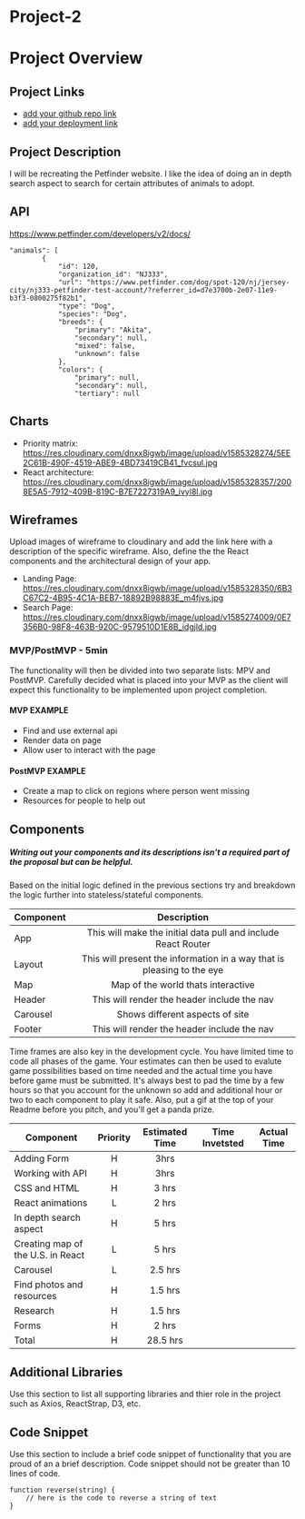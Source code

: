 # Project-2

# Project Overview

## Project Links

- [add your github repo link]()
- [add your deployment link]()

## Project Description

I will be recreating the Petfinder website. I like the idea of doing an in depth search aspect to search for certain attributes of animals to adopt. 

## API

https://www.petfinder.com/developers/v2/docs/


```
"animals": [
        {
            "id": 120,
            "organization_id": "NJ333",
            "url": "https://www.petfinder.com/dog/spot-120/nj/jersey-city/nj333-petfinder-test-account/?referrer_id=d7e3700b-2e07-11e9-b3f3-0800275f82b1",
            "type": "Dog",
            "species": "Dog",
            "breeds": {
                "primary": "Akita",
                "secondary": null,
                "mixed": false,
                "unknown": false
            },
            "colors": {
                "primary": null,
                "secondary": null,
                "tertiary": null

```

## Charts
- Priority matrix: https://res.cloudinary.com/dnxx8igwb/image/upload/v1585328274/5EE2C61B-490F-4519-ABE9-4BD73419CB41_fvcsul.jpg
- React architecture: https://res.cloudinary.com/dnxx8igwb/image/upload/v1585328357/2008E5A5-7912-409B-819C-B7E7227319A9_ivyl8l.jpg



## Wireframes

Upload images of wireframe to cloudinary and add the link here with a description of the specific wireframe. Also, define the the React components and the architectural design of your app.

- Landing Page: https://res.cloudinary.com/dnxx8igwb/image/upload/v1585328350/6B3C67C2-4B95-4C1A-BEB7-18892B98883E_m4fjvs.jpg
- Search Page: https://res.cloudinary.com/dnxx8igwb/image/upload/v1585274009/0E7356B0-98F8-463B-920C-9579510D1E8B_idgjld.jpg


### MVP/PostMVP - 5min

The functionality will then be divided into two separate lists: MPV and PostMVP.  Carefully decided what is placed into your MVP as the client will expect this functionality to be implemented upon project completion.  

#### MVP EXAMPLE
- Find and use external api 
- Render data on page 
- Allow user to interact with the page

#### PostMVP EXAMPLE

- Create a map to click on regions where person went missing
- Resources for people to help out

## Components
##### Writing out your components and its descriptions isn't a required part of the proposal but can be helpful.

Based on the initial logic defined in the previous sections try and breakdown the logic further into stateless/stateful components. 

| Component | Description | 
| --- | :---: |  
| App | This will make the initial data pull and include React Router| 
| Layout | This will present the information in a way that is pleasing to the eye |
| Map | Map of the world thats interactive |
| Header | This will render the header include the nav | 
| Carousel | Shows different aspects of site |
| Footer | This will render the header include the nav | 


Time frames are also key in the development cycle.  You have limited time to code all phases of the game.  Your estimates can then be used to evalute game possibilities based on time needed and the actual time you have before game must be submitted. It's always best to pad the time by a few hours so that you account for the unknown so add and additional hour or two to each component to play it safe. Also, put a gif at the top of your Readme before you pitch, and you'll get a panda prize.

| Component | Priority | Estimated Time | Time Invetsted | Actual Time |
| --- | :---: |  :---: | :---: | :---: |
| Adding Form | H | 3hrs |
| Working with API | H | 3hrs|
| CSS and HTML | H | 3 hrs |
|React animations | L | 2 hrs |
| In depth search aspect | H | 5 hrs |
| Creating map of the U.S. in React | L | 5 hrs | 
|Carousel| L| 2.5 hrs |
| Find photos and resources | H | 1.5 hrs |
| Research | H | 1.5 hrs | 
| Forms | H | 2 hrs |
| Total | H | 28.5 hrs |

## Additional Libraries
 Use this section to list all supporting libraries and thier role in the project such as Axios, ReactStrap, D3, etc. 

## Code Snippet

Use this section to include a brief code snippet of functionality that you are proud of an a brief description.  Code snippet should not be greater than 10 lines of code. 

```
function reverse(string) {
	// here is the code to reverse a string of text
}
```
